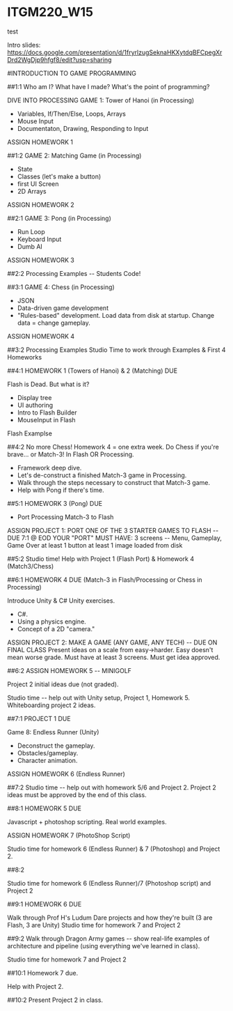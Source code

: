 # ITGM220_W15

test

Intro slides: https://docs.google.com/presentation/d/1fryrlzugSeknaHKXytdqBFCpegXrDrd2WgDjp9hfgf8/edit?usp=sharing





#INTRODUCTION TO GAME PROGRAMMING

##1:1
Who am I? What have I made?
What's the point of programming?

DIVE INTO PROCESSING
GAME 1: Tower of Hanoi (in Processing)
* Variables, If/Then/Else, Loops, Arrays
* Mouse Input
* Documentaton, Drawing, Responding to Input

ASSIGN HOMEWORK 1

##1:2
GAME 2: Matching Game (in Processing)
* State
* Classes (let's make a button)
* first UI Screen
* 2D Arrays

ASSIGN HOMEWORK 2

##2:1
GAME 3: Pong (in Processing)
* Run Loop
* Keyboard Input
* Dumb AI    
  
ASSIGN HOMEWORK 3

##2:2
Processing Examples -- Students Code!


##3:1
GAME 4: Chess (in Processing)
* JSON
* Data-driven game development
* "Rules-based" development. Load data from disk at startup. Change data = change gameplay.

ASSIGN HOMEWORK 4

##3:2
Processing Examples
Studio Time to work through Examples & First 4 Homeworks


##4:1
HOMEWORK 1 (Towers of Hanoi) & 2 (Matching) DUE

Flash is Dead. But what is it? 
* Display tree
* UI authoring
* Intro to Flash Builder
* MouseInput in Flash

Flash Examplse

##4:2
No more Chess! Homework 4 = one extra week. Do Chess if you're brave... or Match-3! In Flash OR Processing.
* Framework deep dive. 
* Let's de-construct a finished Match-3 game in Processing.
* Walk through the steps necessary to construct that Match-3 game.
* Help with Pong if there's time.


##5:1
HOMEWORK 3 (Pong) DUE

* Port Processing Match-3 to Flash

ASSIGN PROJECT 1: PORT ONE OF THE 3 STARTER GAMES TO FLASH -- DUE 7:1 @ EOD
YOUR "PORT" MUST HAVE:
  3 screens -- Menu, Gameplay, Game Over
  at least 1 button
  at least 1 image loaded from disk

##5:2
Studio time! Help with Project 1 (Flash Port) & Homework 4 (Match3/Chess)

##6:1
HOMEWORK 4 DUE (Match-3 in Flash/Processing or Chess in Processing)

Introduce Unity & C#
Unity exercises.

* C#. 
* Using a physics engine. 
* Concept of a 2D "camera."

ASSIGN PROJECT 2: MAKE A GAME (ANY GAME, ANY TECH)  -- DUE ON FINAL CLASS
Present ideas on a scale from easy->harder. Easy doesn't mean worse grade.
Must have at least 3 screens. Must get idea approved.

##6:2
ASSIGN HOMEWORK 5 -- MINIGOLF

Project 2 initial ideas due (not graded).

Studio time -- help out with Unity setup, Project 1, Homework 5. Whiteboarding project 2 ideas.


##7:1 
PROJECT 1 DUE

Game 8: Endless Runner (Unity)
* Deconstruct the gameplay.
* Obstacles/gameplay. 
* Character animation. 

ASSIGN HOMEWORK 6 (Endless Runner)

##7:2
Studio time -- help out with homework 5/6 and Project 2.
Project 2 ideas must be approved by the end of this class.

##8:1
HOMEWORK 5 DUE

Javascript + photoshop scripting. Real world examples.

ASSIGN HOMEWORK 7 (PhotoShop Script)

Studio time for homework 6 (Endless Runner) & 7 (Photoshop) and Project 2.


##8:2

Studio time for homework 6 (Endless Runner)/7 (Photoshop script) and Project 2


##9:1
HOMEWORK 6 DUE

Walk through Prof H's Ludum Dare projects and how they're built (3 are Flash, 3 are Unity)
Studio time for homework 7 and Project 2

##9:2
Walk through Dragon Army games -- show real-life examples of architecture and pipeline (using everything we've learned in class).

Studio time for homework 7 and Project 2

##10:1
Homework 7 due. 

Help with Project 2.


##10:2
Present Project 2 in class.


